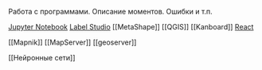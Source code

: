 Работа с программами. Описание моментов. Ошибки и т.п.

[Jupyter Notebook](JupyterNotebook.md)
[Label Studio](LabelStudio.md)
[[MetaShape]]
[[QGIS]]
[[Kanboard]]
[React](React.md)

[[Mapnik]]
[[MapServer]]
[[geoserver]]

[[Нейронные сети]]